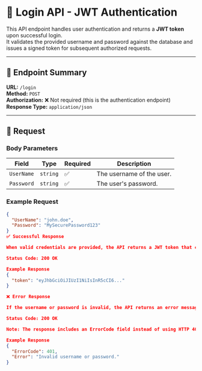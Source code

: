 # 🔐 Login API - JWT Authentication

This API endpoint handles user authentication and returns a **JWT token** upon successful login.  
It validates the provided username and password against the database and issues a signed token for subsequent authorized requests.

---

## 📘 Endpoint Summary

**URL:** `/login`  
**Method:** `POST`  
**Authorization:** ❌ Not required (this is the authentication endpoint)  
**Response Type:** `application/json`

---

## 🧾 Request

### **Body Parameters**

| Field       | Type     | Required | Description                   |
|--------------|----------|-----------|--------------------------------|
| `UserName`   | `string` | ✅        | The username of the user.      |
| `Password`   | `string` | ✅        | The user's password.           |

### Example Request
```json
{
  "UserName": "john.doe",
  "Password": "MySecurePassword123"
}
✅ Successful Response

When valid credentials are provided, the API returns a JWT token that can be used to authenticate future requests.

Status Code: 200 OK

Example Response
{
  "token": "eyJhbGciOiJIUzI1NiIsInR5cCI6..."
}

❌ Error Response

If the username or password is invalid, the API returns an error message with an appropriate code.

Status Code: 200 OK

Note: The response includes an ErrorCode field instead of using HTTP 401 directly.

Example Response
{
  "ErrorCode": 401,
  "Error": "Invalid username or password."
}

